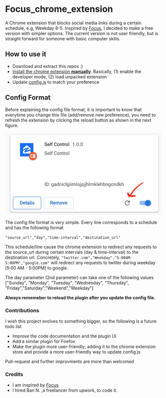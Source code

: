 # Focus_chrome_extension
A Chrome extension that blocks social media links during a certain schedule, e.g, Weekday 8-5. Inspired by [Focus](https://heyfocus.com/), I decided to make a free version with simpler options. The current version is not user friendly, but is straight forward for someone with basic computer skills.

## How to use it

* Download and extract this repos :)
* [Install the chrome extension **manually**](https://www.youtube.com/watch?v=CmXJOWeecvc). Basically, (1) enable the developer mode, (2) load unpacked extension
* Update [config.js](https://github.com/ahmdtaha/Focus_chrome_extension/blob/master/config.js) to match your preference


## Config Format

Before explaining the config file format, it is important to know that everytime you change this file (add/remove new preference), you need to refresh the extension by clicking the reload button as shown in the next figure.

![](https://github.com/ahmdtaha/Focus_chrome_extension/blob/master/reload_extension.jpg)

The config file format is very simple. Every line corresponds to a schedule and has the following format 

 `"source_url","day","time-interval","destination_url"`
 
This schedule/line cause the chrome extension to redirect any requests to the source_url during certain intervals (day & time-interval) to the destination url. Concretely, `"twitter.com","Weekday","5:00AM-5:00PM","google.com"`
will redirect any requests to twitter during weekday [5:00 AM - 5:00PM] to google.

The day parameter (2nd parameter) can take one of the following values ["Sunday", "Monday", "Tuesday", "Wednesday", "Thursday", "Friday","Saturday","Weekend","Weekday"]

**Always rememeber to reload the plugin after you update the config file.**

### Contributions
I wish this project evolves to something bigger, so the following is a future todo list

* Improve the code documentation and the plugin UI
* Add a similar plugin for Firefox
* Make the plugin more user-friendly;  adding it to the chrome extension store and provide a more user-friendly way to update config.js

Pull-request and further improvments are more than welcomed

### Credits
* I am inspired by [Focus](https://heyfocus.com/)
* I hired Ban N. ,a freelancer from upwork, to code it.
